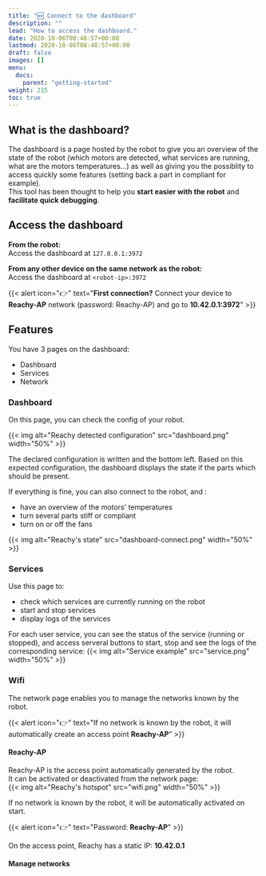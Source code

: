 ```yaml
---
title: "🆕 Connect to the dashboard"
description: ""
lead: "How to access the dashboard."
date: 2020-10-06T08:48:57+00:00
lastmod: 2020-10-06T08:48:57+00:00
draft: false
images: []
menu:
  docs:
    parent: "getting-started"
weight: 215
toc: true
---
```


## What is the dashboard?

The dashboard is a page hosted by the robot to give you an overview of the state of the robot (which motors are detected, what services are running, what are the motors temperatures...) as well as giving you the possiblity to access quickly some features (setting back a part in compliant for example).  
This tool has been thought to help you **start easier with the robot** and **facilitate quick debugging**.

## Access the dashboard

**From the robot:**  
Access the dashboard at `127.0.0.1:3972`

**From any other device on the same network as the robot:**  
Access the dashboard at `<robot-ip>:3972`

{{< alert icon="👉" text="<b>First connection?</b> Connect your device to <b>Reachy-AP</b> network (password: Reachy-AP) and go to <b>10.42.0.1:3972</b>" >}}

## Features

You have 3 pages on the dashboard:
* Dashboard
* Services
* Network

### Dashboard

On this page, you can check the config of your robot.  

{{< img alt="Reachy detected configuration" src="dashboard.png" width="50%" >}}

The declared configuration is written and the bottom left. Based on this expected configuration, the dashboard displays the state if the parts which should be present.  

If everything is fine, you can also connect to the robot, and :
* have an overview of the motors' temperatures
* turn several parts stiff or compliant
* turn on or off the fans

{{< img alt="Reachy's state" src="dashboard-connect.png" width="50%" >}}


### Services

Use this page to:
* check which services are currently running on the robot
* start and stop services
* display logs of the services

For each user service, you can see the status of the service (running or stopped), and access serveral buttons to start, stop and see the logs of the corresponding service:
{{< img alt="Service example" src="service.png" width="50%" >}}

### Wifi

The network page enables you to manage the networks known by the robot.  

{{< alert icon="👉" text="If no network is known by the robot, it will automatically create an access point <b>Reachy-AP</b>" >}}

#### Reachy-AP

Reachy-AP is the access point automatically generated by the robot.  
It can be activated or deactivated from the network page:  
{{< img alt="Reachy's hotspot" src="wifi.png" width="50%" >}}

If no network is known by the robot, it will be automatically activated on start.

{{< alert icon="👉" text="Password: <b>Reachy-AP</b>" >}}

On the access point, Reachy has a static IP: **10.42.0.1**

#### Manage networks

